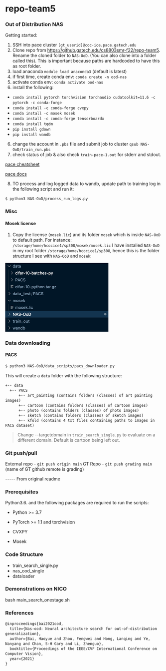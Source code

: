 # repo-team5

### Out of Distribution NAS

Getting started:

1. SSH into pace cluster `[gt_userid]@coc-ice.pace.gatech.edu`
2. Clone repo from https://github.gatech.edu/cs8803smr-f22/repo-team5. Rename
   the cloned folder to `NAS-OoD`. (You can also clone into a folder called
   this). This is important because paths are hardcoded to have this as root folder.
2. load anaconda `module load anaconda3` (default is latest)
3. if first time, create conda env: `conda create -n ood-nas`
4. activate conda env: `conda activate ood-nas`
5. install the following:
  - `conda install pytorch torchvision torchaudio cudatoolkit=11.6 -c pytorch -c
    conda-forge`
  - `conda install -c conda-forge cvxpy`
  - `conda install -c mosek mosek`
  - `conda install -c conda-forge tensorboardx`
  - `conda install tqdm`
  - `pip install gdown`
  - `pip install wandb`

6. change the account in `.pbs` file and submit job to cluster `qsub NAS-OoD/train_run.pbs`
7. check status of job & also check `train-pace-1.out` for stderr and stdout.

[pace cheatsheet](https://docs.pace.gatech.edu/gettingStarted/commands/)

[pace docs](https://docs.pace.gatech.edu/ice_cluster/ice-guide/)

8. TO process and log logged data to wandb, update path to training log in the
   following script and run it:
```
$ python3 NAS-OoD/process_run_logs.py
```

### Misc

#### Mosek license
1. Copy the license (`mosek.lic`) and its folder `mosek` which is inside
   `NAS-OoD` to default path. For instance: `/storage/home/hcocice1/sp308/mosek/mosek.lic`
I have installed `NAS-OoD` in my root folder `/storage/home/hcocice1/sp308`,
hence this is the folder structure I see with `NAS-OoD` and `mosek`:

![Sample folder structure for mosek](./assets/mosek_folder_structure.png)

### Data downloading

#### PACS

```bash
$ python3 NAS-OoD/data_scripts/pacs_downloader.py  
```

This will create a `data` folder with the following structure:
```
+-- data
  +-- PACS
      +-- art_painting (contains folders (classes) of art painting images)
      +-- cartoon (contains folders (classes) of cartoon images)
      +-- photo (contains folders (classes) of photo images)
      +-- sketch (contains folders (classes) of sketch images)
      +-- kfold (contains 4 txt files containing paths to images in PACS dataset)
```

> Change --targetdomain in `train_search_single.py` to evaluate on a different
> domain. Default is cartoon being left out.

### Git push/pull

External repo - `git push origin main`
GT Repo - `git push grading main` (name of GT github remote is grading)

----- From original readme

### Prerequisites

Python3.6. and the following packages are required to run the scripts:

- Python >= 3.7

- PyTorch >= 1.1 and torchvision

- CVXPY

- Mosek

### Code Structure

 - train_search_single.py
 - nas_ood_single
 - dataloader


### Demonstrations on NICO

bash main_search_onestage.sh


### References
```
@inproceedings{bai2021ood,
  title={Nas-ood: Neural architecture search for out-of-distribution generalization},
  author={Bai, Haoyue and Zhou, Fengwei and Hong, Lanqing and Ye, Nanyang and Chan, S-H Gary and Li, Zhenguo},
  booktitle={Proceedings of the IEEE/CVF International Conference on Computer Vision},
  year={2021}
}
```

